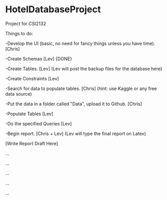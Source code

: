 # HotelDatabaseProject
Project for CSI2132

Things to do: 

-Develop the UI (basic, no need for fancy things unless you have time). [Chris]

-Create Schemas [Lev] {DONE}

-Create Tables. [Lev] (Lev will post the backup files for the database here)

-Create Constraints [Lev]

-Search for data to populate tables. [Chris] (hint: use Kaggle or any free data source)

-Put the data in a folder called "Data", upload it to Github. [Chris]

-Populate Tables [Lev]

-Do the specified Queries [Lev]

-Begin report. [Chris + Lev] (Lev will type the final report on Latex)


[Write Report Draft Here]

...

...

...

...

...
